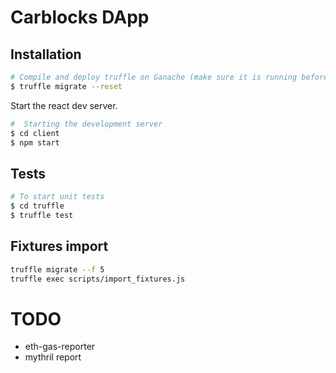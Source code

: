 # Carblocks DApp

## Installation

```sh
# Compile and deploy truffle on Ganache (make sure it is running before)
$ truffle migrate --reset
```

Start the react dev server.

```sh
#  Starting the development server
$ cd client
$ npm start

```

## Tests

```sh
# To start unit tests
$ cd truffle
$ truffle test

```

## Fixtures import

```sh
truffle migrate --f 5
truffle exec scripts/import_fixtures.js
```

# TODO

- eth-gas-reporter
- mythril report
